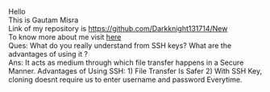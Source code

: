 Hello <br/>
This is Gautam Misra <br/>
Link of my repository is https://github.com/Darkknight131714/New <br/>
To know more about me visit [here](https://github.com/Darkknight131714)
<br/>
Ques: What do you really understand from SSH keys? What are the advantages of using it ?
<br/>
Ans: It acts as medium through which file transfer happens in a Secure Manner.
	Advantages of Using SSH: 1) File Transfer Is Safer
				2) With SSH Key, cloning doesnt require us to enter username and password Everytime.